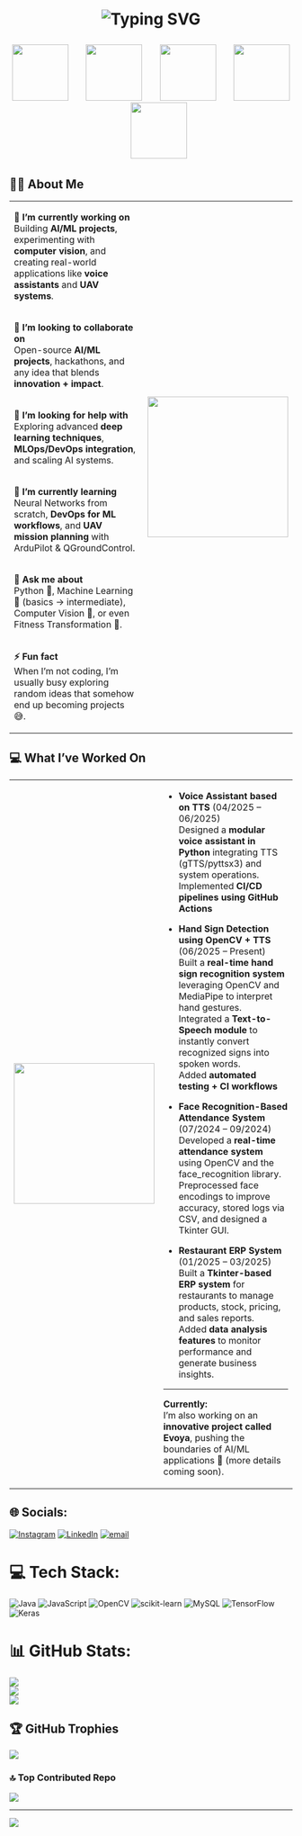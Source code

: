 <h1>
<p align=center>
  <img src="https://readme-typing-svg.demolab.com?font=Fira+Code&pause=1000&center=true&vCenter=true&width=435&lines=Hi+I'm+Atharva" alt="Typing SVG" />
</p>
  </h1>

  <p align="center">
  <img src="https://user-images.githubusercontent.com/74038190/212257472-08e52665-c503-4bd9-aa20-f5a4dae769b5.gif" width="100" />
  &nbsp;&nbsp;&nbsp;&nbsp;&nbsp;&nbsp;
  <img src="https://user-images.githubusercontent.com/74038190/212281775-b468df30-4edc-4bf8-a4ee-f52e1aaddc86.gif" width="100" />
  &nbsp;&nbsp;&nbsp;&nbsp;&nbsp;&nbsp;
  <img src="https://user-images.githubusercontent.com/74038190/212257465-7ce8d493-cac5-494e-982a-5a9deb852c4b.gif" width="100" />
  &nbsp;&nbsp;&nbsp;&nbsp;&nbsp;&nbsp;
  <img src="https://user-images.githubusercontent.com/74038190/212257454-16e3712e-945a-4ca2-b238-408ad0bf87e6.gif" width="100" />
  &nbsp;&nbsp;&nbsp;&nbsp;&nbsp;&nbsp;
  <img src="https://user-images.githubusercontent.com/74038190/212280805-9bcb336b-8c55-46a8-abf8-ff286ab55472.gif" width="100" />
</p>


## 🙋‍♂️ About Me  

<table>
  <tr>
    <td valign="top" width="60%">
      
<strong>🔭 I’m currently working on</strong><br>
Building <b>AI/ML projects</b>, experimenting with <b>computer vision</b>, and creating real-world applications like <b>voice assistants</b> and <b>UAV systems</b>.<br><br>

<strong>👯 I’m looking to collaborate on</strong><br>
Open-source <b>AI/ML projects</b>, hackathons, and any idea that blends <b>innovation + impact</b>.<br><br>

<strong>🤝 I’m looking for help with</strong><br>
Exploring advanced <b>deep learning techniques</b>, <b>MLOps/DevOps integration</b>, and scaling AI systems.<br><br>

<strong>🌱 I’m currently learning</strong><br>
Neural Networks from scratch, <b>DevOps for ML workflows</b>, and <b>UAV mission planning</b> with ArduPilot & QGroundControl.<br><br>

<strong>💬 Ask me about</strong><br>
Python 🐍, Machine Learning 🤖 (basics → intermediate), Computer Vision 👀, or even Fitness Transformation 💪.<br><br>

<strong>⚡ Fun fact</strong><br>
When I’m not coding, I’m usually busy exploring random ideas that somehow end up becoming projects 😅.

</td>
    <td align="center" width="40%">
      <img src="https://user-images.githubusercontent.com/74038190/213910842-5a320d6b-e48f-4d41-a901-0e6a357e8dae.gif" width="250">
    </td>
  </tr>
</table>

## 💻 What I’ve Worked On  

<table>
  <tr>
    <td align="center" width="40%">
      <img src="https://user-images.githubusercontent.com/74038190/218265814-3084a4ba-809c-4135-afc0-8685d0f634b3.gif" width="250">
    </td>

   <td valign="top" width="60%">
     
- <b>Voice Assistant based on TTS</b> (04/2025 – 06/2025)  
  Designed a **modular voice assistant in Python** integrating TTS (gTTS/pyttsx3) and system operations.  
  Implemented **CI/CD pipelines using GitHub Actions**  

- <b>Hand Sign Detection using OpenCV + TTS</b> (06/2025 – Present)  
  Built a **real-time hand sign recognition system** leveraging OpenCV and MediaPipe to interpret hand gestures.  
  Integrated a **Text-to-Speech module** to instantly convert recognized signs into spoken words.  
  Added **automated testing + CI workflows**

- <b>Face Recognition-Based Attendance System</b> (07/2024 – 09/2024)  
  Developed a **real-time attendance system** using OpenCV and the face_recognition library.  
  Preprocessed face encodings to improve accuracy, stored logs via CSV, and designed a Tkinter GUI.
  
- <b>Restaurant ERP System</b> (01/2025 – 03/2025)  
  Built a **Tkinter-based ERP system** for restaurants to manage products, stock, pricing, and sales reports.  
  Added **data analysis features** to monitor performance and generate business insights.  
---
<b>Currently:</b>  
I’m also working on an **innovative project called Evoya**, pushing the boundaries of AI/ML applications 🚀 (more details coming soon).  

  </td>
  </tr>
</table>





## 🌐 Socials:
[![Instagram](https://img.shields.io/badge/Instagram-%23E4405F.svg?logo=Instagram&logoColor=white)](https://instagram.com/https://www.instagram.com/the_hodophile_guy03/) [![LinkedIn](https://img.shields.io/badge/LinkedIn-%230077B5.svg?logo=linkedin&logoColor=white)](https://linkedin.com/in/https://www.linkedin.com/in/atharvapatil115/) [![email](https://img.shields.io/badge/Email-D14836?logo=gmail&logoColor=white)](mailto:patil.atharva115@gmail.com) 

# 💻 Tech Stack:
![Java](https://img.shields.io/badge/java-%23ED8B00.svg?style=for-the-badge&logo=openjdk&logoColor=white) ![JavaScript](https://img.shields.io/badge/javascript-%23323330.svg?style=for-the-badge&logo=javascript&logoColor=%23F7DF1E) ![OpenCV](https://img.shields.io/badge/opencv-%23white.svg?style=for-the-badge&logo=opencv&logoColor=white) ![scikit-learn](https://img.shields.io/badge/scikit--learn-%23F7931E.svg?style=for-the-badge&logo=scikit-learn&logoColor=white) ![MySQL](https://img.shields.io/badge/mysql-4479A1.svg?style=for-the-badge&logo=mysql&logoColor=white) ![TensorFlow](https://img.shields.io/badge/TensorFlow-%23FF6F00.svg?style=for-the-badge&logo=TensorFlow&logoColor=white) ![Keras](https://img.shields.io/badge/Keras-%23D00000.svg?style=for-the-badge&logo=Keras&logoColor=white)
# 📊 GitHub Stats:
![](https://github-readme-stats.vercel.app/api?username=atharvapatil115&theme=solarized-dark&hide_border=true&include_all_commits=true&count_private=false)<br/>
![](https://nirzak-streak-stats.vercel.app/?user=atharvapatil115&theme=solarized-dark&hide_border=true)<br/>
![](https://github-readme-stats.vercel.app/api/top-langs/?username=atharvapatil115&theme=solarized-dark&hide_border=true&include_all_commits=true&count_private=false&layout=compact)

## 🏆 GitHub Trophies
![](https://github-profile-trophy.vercel.app/?username=atharvapatil115&theme=solarized-dark&no-frame=false&no-bg=false&margin-w=4)

### 🔝 Top Contributed Repo
![](https://github-contributor-stats.vercel.app/api?username=atharvapatil115&limit=5&theme=dark&combine_all_yearly_contributions=true)

---
[![](https://visitcount.itsvg.in/api?id=atharvapatil115&icon=1&color=0)](https://visitcount.itsvg.in)

<!-- Proudly created with GPRM ( https://gprm.itsvg.in ) -->
